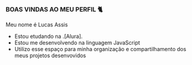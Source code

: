 ### BOAS VINDAS AO MEU PERFIL 🐈

 Meu nome é Lucas Assis 

 - Estou etudando na .[Alura].
 - Estou me desenvolvendo na linguagem JavaScript
 - Utilizo esse espaço para minha organização e compartilhamento dos meus projetos desenvovidos


